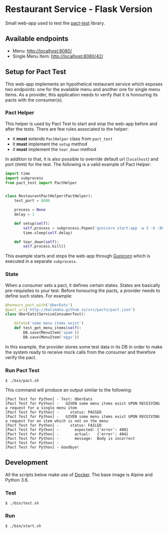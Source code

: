 # Restaurant Service - Flask Version

Small web-app used to test the [pact-test](https://github.com/Kalimaha/pact-test) library.

## Available endpoints

* Menu: [http://localhost:8080/](http://localhost:8080/)
* Single Menu Item: [http://localhost:8080/42/](http://localhost:8080/42/)

## Setup for Pact Test

This web-app implements an hypothetical restaurant service which exposes two endpoints: one for the available menu and another one for single menu items. As a provider, this application needs to verify that it is honouring its pacts with the consumer(s).

### Pact Helper

This helper is used by Pact Test to start and stop the web-app before and after the tests. There are few rules associated to the helper:

* it **must** extends `PactHelper` class from `pact_test`
* it **must** implement the `setup` method
* it **must** implement the `tear_down` method

In addition to that, it is also possible to override default url (`localhost`) and port (`9999`) for the test. The following is a valid example of Pact Helper:

```python
import time
import subprocess
from pact_test import PactHelper


class RestaurantPactHelper(PactHelper):
    test_port = 8080

    process = None
    delay = 1

    def setup(self):
        self.process = subprocess.Popen('gunicorn start:app -w 3 -b :8080 --log-level error', shell=True)
        time.sleep(self.delay)

    def tear_down(self):
        self.process.kill()
```

This example starts and stops the web-app through [Gunicorn](http://gunicorn.org/) which is executed in a separate `subprocess`.

### State

When a consumer sets a pact, it defines certain states. States are basically pre-requisites to your test. Before honouring the pacts, a provider needs to define such states. For example:

```python
@honours_pact_with('UberEats')
@pact_uri('http://Kalimaha.github.io/src/pacts/pact.json')
class UberEats(ServiceConsumerTest):

    @state('some menu items exist')
    def test_get_menu_items(self):
        DB.save(MenuItem('spam'))
        DB.save(MenuItem('eggs'))
```

In this example, the provider stores some test data in its DB in order to make the system ready to receive mock calls from the consumer and therefore verify the pact.

### Run Pact Test

```
$ ./bin/pact.sh
```

This command will produce an output similar to the following:

```
[Pact Test for Python] - Test: UberEats
[Pact Test for Python] -   GIVEN some menu items exist UPON RECEIVING a request for a single menu item
[Pact Test for Python] -     status: PASSED
[Pact Test for Python] -   GIVEN some menu items exist UPON RECEIVING a request for an item which is not on the menu
[Pact Test for Python] -     status: FAILED
[Pact Test for Python] -       expected: {'error': 400}
[Pact Test for Python] -       actual:   {'error': 404}
[Pact Test for Python] -       message:  Body is incorrect
[Pact Test for Python] -
[Pact Test for Python] - Goodbye!
```

## Development

All the scripts below make use of [Docker](https://www.docker.com/). The base image is Alpine and Python 3.6.

### Test

```
$ ./bin/test.sh
```

### Run

```
$ ./bin/start.sh
```
